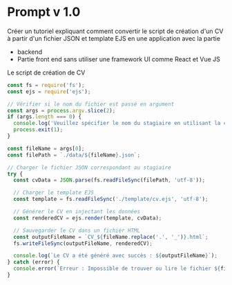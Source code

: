 # Prompt v 1.0




Créer un tutoriel expliquant comment convertir le script de création d'un CV à partir d'un fichier JSON et template EJS en une application avec la partie 
- backend 
- Partie front end sans utiliser une framework UI comme React et Vue JS

Le script de création de CV
````js
const fs = require('fs');
const ejs = require('ejs');

// Vérifier si le nom du fichier est passé en argument
const args = process.argv.slice(2);
if (args.length === 0) {
  console.log('Veuillez spécifier le nom du stagiaire en utilisant la commande : node create_cv <nom_du_stagiaire>');
  process.exit(1);
}

const fileName = args[0];
const filePath = `./data/${fileName}.json`;

// Charger le fichier JSON correspondant au stagiaire
try {
  const cvData = JSON.parse(fs.readFileSync(filePath, 'utf-8'));

  // Charger le template EJS
  const template = fs.readFileSync('./template/cv.ejs', 'utf-8');

  // Générer le CV en injectant les données
  const renderedCV = ejs.render(template, cvData);

  // Sauvegarder le CV dans un fichier HTML
  const outputFileName = `CV_${fileName.replace('.', '_')}.html`;
  fs.writeFileSync(outputFileName, renderedCV);

  console.log(`Le CV a été généré avec succès : ${outputFileName}`);
} catch (error) {
  console.error(`Erreur : Impossible de trouver ou lire le fichier ${filePath}. Assurez-vous que le fichier JSON existe et est valide.`);
}

````